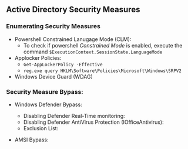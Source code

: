 ## Active Directory Security Measures 

### Enumerating Security Measures
- Powershell Constrained Lanugage Mode (CLM):
    - To check if powershell *Constrained Mode* is enabled, execute the command `$ExecutionContext.SessionState.LanguageMode`
- Applocker Policies: 
    - `Get-AppLockerPolicy -Effective`
    - `reg.exe query HKLM\Software\Policies\Microsoft\Windows\SRPV2`
- Windows Device Guard (WDAG)

### Security Measure Bypass:
- Windows Defender Bypass:
    - Disabling Defender Real-Time monitoring:
    - Disabling Defender AntiVirus Protection (IOfficeAntivirus):
    - Exclusion List:
    
- AMSI Bypass: